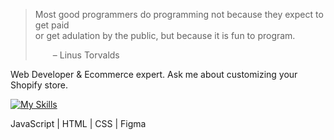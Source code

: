 
>Most good programmers do programming not because they expect to get paid <br />
or get adulation by the public, but because it is fun to program.
>
>  – Linus Torvalds


Web Developer & Ecommerce expert.  Ask me about customizing your Shopify store.

[![My Skills](https://skillicons.dev/icons?i=js,html,css,figma)](https://skillicons.dev) 

JavaScript | HTML | CSS | Figma


